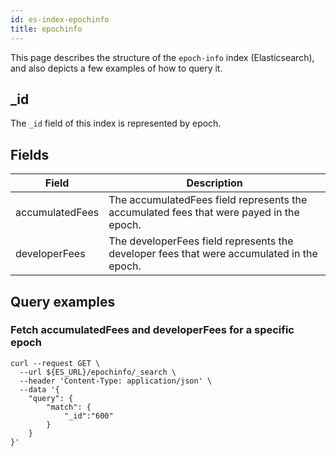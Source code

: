 ```yaml
---
id: es-index-epochinfo
title: epochinfo
---
```


[comment]: # (mx-abstract)

This page describes the structure of the `epoch-info` index (Elasticsearch), and also depicts a few examples of how to query it.

[comment]: # (mx-context-auto)

## _id

The `_id` field of this index is represented by epoch.

[comment]: # (mx-context-auto)

## Fields

| Field            | Description                                                                                |
|------------------|--------------------------------------------------------------------------------------------|
| accumulatedFees  | The accumulatedFees field represents the accumulated fees that were payed in the epoch.    |
| developerFees    | The developerFees field represents the developer fees that were accumulated in the epoch.  |

[comment]: # (mx-context-auto)

## Query examples

[comment]: # (mx-context-auto)

### Fetch accumulatedFees and developerFees for a specific epoch

```
curl --request GET \
  --url ${ES_URL}/epochinfo/_search \
  --header 'Content-Type: application/json' \
  --data '{
	"query": {
		"match": {
			"_id":"600"
		}
	}
}'
```
